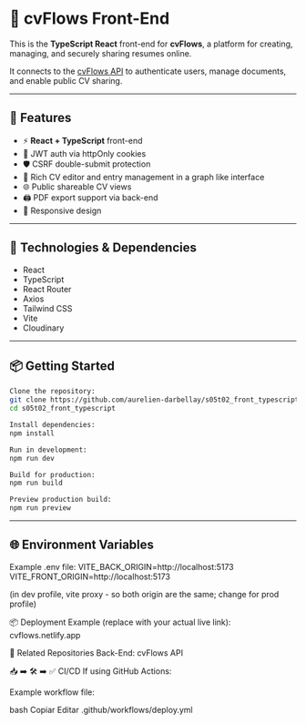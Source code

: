 # 🧭 cvFlows Front-End

This is the **TypeScript React** front-end for **cvFlows**, a platform for creating, managing, and securely sharing resumes online.

It connects to the [cvFlows API](https://interactive-cv-backend-latest.onrender.com) to authenticate users, manage documents, and enable public CV sharing.

---

## 🚀 Features

- ⚡ **React + TypeScript** front-end
- 🔐 JWT auth via httpOnly cookies
- 🛡️ CSRF double-submit protection
- 📄 Rich CV editor and entry management in a graph like interface
- 🌐 Public shareable CV views
- 🖨️ PDF export support via back-end
- 🎯 Responsive design

---

## 🧱 Technologies & Dependencies

- React
- TypeScript
- React Router
- Axios
- Tailwind CSS
- Vite
- Cloudinary

---

## 📦 Getting Started

```bash
Clone the repository:
git clone https://github.com/aurelien-darbellay/s05t02_front_typescript.git
cd s05t02_front_typescript

Install dependencies:
npm install

Run in development:
npm run dev

Build for production:
npm run build

Preview production build:
npm run preview
```
---
## 🌐 Environment Variables
Example .env file:
VITE_BACK_ORIGIN=http://localhost:5173
VITE_FRONT_ORIGIN=http://localhost:5173

(in dev profile, vite proxy - so both origin are the same; change for prod profile)

📦 Deployment
Example (replace with your actual live link):
cvflows.netlify.app

🔗 Related Repositories
Back-End: cvFlows API

📥 ➡️ 🛠️ ➡️ ✅ CI/CD
If using GitHub Actions:

Example workflow file:

bash
Copiar
Editar
.github/workflows/deploy.yml
